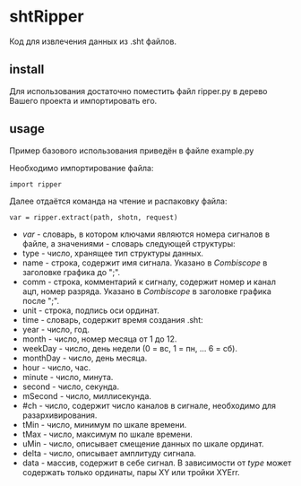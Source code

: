 # shtRipper

Код для извлечения данных из .sht файлов.

## install

Для использования достаточно поместить файл ripper.py в дерево Вашего проекта и импортировать его.

## usage

Пример базового использования приведён в файле example.py

Необходимо импортирование файла:

    import ripper
    
Далее отдаётся команда на чтение и распаковку файла:
    
    var = ripper.extract(path, shotn, request)
    
- _var_ - словарь, в котором ключами являются номера сигналов в файле, а значениями - словарь следующей структуры:
 - type - число, хранящее тип структуры данных.
 - name - строка, содержит имя сигнала. Указано в _Combiscope_ в заголовке графика до ";".
 - comm - строка, комментарий к сигналу, содержит номер и канал ацп, номер разряда. Указано в _Combiscope_ в заголовке графика после ";".
 - unit - строка, подпись оси ординат.
 - time - словарь, содержит время создания .sht:
  - year - число, год.
  - month - число, номер месяца от 1 до 12.
  - weekDay - число, день недели (0 = вс, 1 = пн, ... 6 = сб).
  - monthDay - число, день месяца.
  - hour - число, час.
  - minute - число, минута.
  - second - число, секунда.
  - mSecond - число, миллисекунда.
 - #ch - число, содержит число каналов в сигнале, необходимо для разархивирования.
 - tMin - число, минимум по шкале времени.
 - tMax - число, максимум по шкале времени.
 - uMin - число, описывает смещение данных по шкале ординат.
 - delta - число, описывает амплитуду сигнала.
 - data - массив, содержит в себе сигнал. В зависимости от _type_ может содержать только ординаты, пары XY или тройки XYErr.
